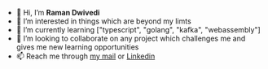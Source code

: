 - 👋 Hi, I’m <b>Raman Dwivedi</b>
- 👀 I’m interested in things which are beyond my limts
- 🌱 I’m currently learning ["typescript", "golang", "kafka", "webassembly"]
- 💞️ I’m looking to collaborate on any project which challenges me and gives me new learning opportunities
- 📫 Reach me through <a href="mailto:ramandwivedi20@protonmail.com">my mail</a> or <a href="https://linkedin.com/in/raman20">Linkedin</a>

<!---
raman20/raman20 is a ✨ special ✨ repository because its `README.md` (this file) appears on your GitHub profile.
You can click the Preview link to take a look at your changes.
--->
